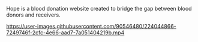  Hope is a blood donation website created to bridge the gap between blood donors and receivers.




https://user-images.githubusercontent.com/90546480/224044866-7249746f-2cfc-4e66-aad7-7a051404219b.mp4


